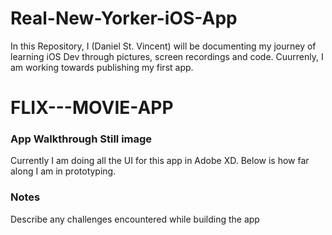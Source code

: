 # Real-New-Yorker-iOS-App
In this Repository, I (Daniel St. Vincent) will be documenting my journey of learning iOS Dev through pictures, screen recordings and code. Cuurrenly, I am working towards publishing my first app.


# FLIX---MOVIE-APP


### App Walkthrough Still image
Currently I am doing all the UI for this app in Adobe XD. Below is how far along I am in prototyping. 


### Notes
Describe any challenges encountered while building the app
